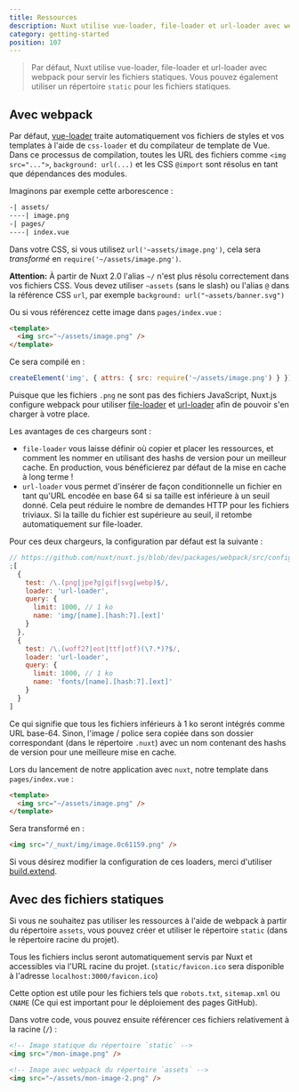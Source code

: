 ```yaml
---
title: Ressources
description: Nuxt utilise vue-loader, file-loader et url-loader avec webpack par défaut pour servir les fichiers statiques mais vous pouvez également utiliser un répertoire `static` pour les fichiers statiques.
category: getting-started
position: 107
---
```


> Par défaut, Nuxt utilise vue-loader, file-loader et url-loader avec webpack pour servir les fichiers statiques. Vous pouvez également utiliser un répertoire `static` pour les fichiers statiques.

## Avec webpack

Par défaut, [vue-loader](http://vue-loader.vuejs.org/) traite automatiquement vos fichiers de styles et vos templates à l'aide de `css-loader` et du compilateur de template de Vue. Dans ce processus de compilation, toutes les URL des fichiers comme `<img src="...">`, `background: url(...)` et les CSS `@import` sont résolus en tant que dépendances des modules.

Imaginons par exemple cette arborescence :

```bash
-| assets/
----| image.png
-| pages/
----| index.vue
```

Dans votre CSS, si vous utilisez `url('~assets/image.png')`, cela sera _transformé_ en `require('~/assets/image.png')`.

<div class="Alert Alert--orange">

**Attention:** À partir de Nuxt 2.0 l'alias `~/` n'est plus résolu correctement dans vos fichiers CSS. Vous devez utiliser `~assets` (sans le slash) ou l'alias `@` dans la référence CSS `url`, par exemple `background: url("~assets/banner.svg")`

</div>

Ou si vous référencez cette image dans `pages/index.vue` :

```html
<template>
  <img src="~/assets/image.png" />
</template>
```

Ce sera compilé en :

```js
createElement('img', { attrs: { src: require('~/assets/image.png') } })
```

Puisque que les fichiers `.png` ne sont pas des fichiers JavaScript, Nuxt.js configure webpack pour utiliser [file-loader](https://github.com/webpack/file-loader) et [url-loader](https://github.com/webpack/url-loader) afin de pouvoir s'en charger à votre place.

Les avantages de ces chargeurs sont :

- `file-loader` vous laisse définir où copier et placer les ressources, et comment les nommer en utilisant des hashs de version pour un meilleur cache. En production, vous bénéficierez par défaut de la mise en cache à long terme !
- `url-loader` vous permet d'insérer de façon conditionnelle un fichier en tant qu'URL encodée en base 64 si sa taille est inférieure à un seuil donné. Cela peut réduire le nombre de demandes HTTP pour les fichiers triviaux. Si la taille du fichier est supérieure au seuil, il retombe automatiquement sur file-loader.

Pour ces deux chargeurs, la configuration par défaut est la suivante :

```js
// https://github.com/nuxt/nuxt.js/blob/dev/packages/webpack/src/config/base.js#L297-L316
;[
  {
    test: /\.(png|jpe?g|gif|svg|webp)$/,
    loader: 'url-loader',
    query: {
      limit: 1000, // 1 ko
      name: 'img/[name].[hash:7].[ext]'
    }
  },
  {
    test: /\.(woff2?|eot|ttf|otf)(\?.*)?$/,
    loader: 'url-loader',
    query: {
      limit: 1000, // 1 ko
      name: 'fonts/[name].[hash:7].[ext]'
    }
  }
]
```

Ce qui signifie que tous les fichiers inférieurs à 1 ko seront intégrés comme URL base-64. Sinon, l'image / police sera copiée dans son dossier correspondant (dans le répertoire `.nuxt`) avec un nom contenant des hashs de version pour une meilleure mise en cache.

Lors du lancement de notre application avec `nuxt`, notre template dans `pages/index.vue` :

```html
<template>
  <img src="~/assets/image.png" />
</template>
```

Sera transformé en :

```html
<img src="/_nuxt/img/image.0c61159.png" />
```

Si vous désirez modifier la configuration de ces loaders, merci d'utiliser [build.extend](/api/configuration-build#extend).

## Avec des fichiers statiques

Si vous ne souhaitez pas utiliser les ressources à l'aide de webpack à partir du répertoire `assets`, vous pouvez créer et utiliser le répertoire `static` (dans le répertoire racine du projet).

Tous les fichiers inclus seront automatiquement servis par Nuxt et accessibles via l'URL racine du projet. (`static/favicon.ico` sera disponible à l'adresse `localhost:3000/favicon.ico`)

Cette option est utile pour les fichiers tels que `robots.txt`, `sitemap.xml` ou `CNAME` (Ce qui est important pour le déploiement des pages GitHub).

Dans votre code, vous pouvez ensuite référencer ces fichiers relativement à la racine (`/`) :

```html
<!-- Image statique du répertoire `static` -->
<img src="/mon-image.png" />

<!-- Image avec webpack du répertoire `assets` -->
<img src="~/assets/mon-image-2.png" />
```
